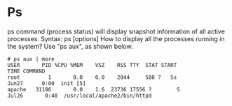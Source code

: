 # Ps

ps command (process status) will display snapshot information of all active processes.
  Syntax: ps [options]
How to display all the processes running in the system?
Use "ps aux", as shown below.
```￼￼￼￼￼￼￼￼￼￼￼￼￼￼￼￼￼￼
# ps aux | more
USER       PID %CPU %MEM    VSZ    RSS TTY  STAT START
TIME COMMAND
root         1       0.0    0.0    2044     588 ?   Ss
Jun27      0:00  init [5]
apache   31186       0.0    1.6  23736 17556 ?        S
Jul26       0:40  /usr/local/apache2/bin/httpd
```